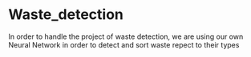 # Waste_detection
In order to handle the project of waste detection, we are using our own Neural Network in order to detect and sort waste repect to their types
